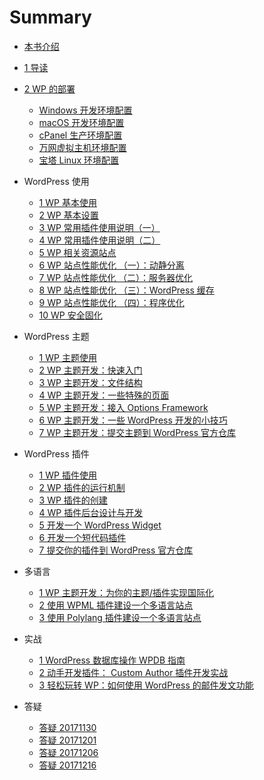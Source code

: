 # Summary

* [本书介绍](README.md)
* [1 导读](intro.md)
* [2 WP 的部署](development-env.md)
    + [Windows 开发环境配置](deployment/windows-dev.md)
    + [macOS 开发环境配置](deployment/mac-dev.md)
    + [cPanel 生产环境配置](deployment/cpanel-production.md)
    + [万网虚拟主机环境配置](deployment/wanwang-production.md)
    + [宝塔 Linux 环境配置](deployment/bt-linux-production.md)
* WordPress 使用
    - [1 WP 基本使用](basic-usage.md)
    - [2 WP 基本设置](basic-config.md)
    - [3 WP 常用插件使用说明（一）](basic-plugin-1.md)
    - [4 WP 常用插件使用说明（二）](basic-plugin-2.md)
    - [5 WP 相关资源站点](resources.md)
    - [6 WP 站点性能优化 （一）：动静分离](optimize-1.md)
    - [7 WP 站点性能优化 （二）：服务器优化](optimize-2.md)
    - [8 WP 站点性能优化 （三）：WordPress 缓存](optimize-3.md)
    - [9 WP 站点性能优化 （四）：程序优化](optimize-4.md)
    - [10 WP 安全固化](security.md)
* WordPress 主题
    - [1 WP 主题使用](theme/usage.md)
    - [2 WP 主题开发：快速入门](theme/intro.md)
    - [3 WP 主题开发：文件结构](theme/struct.md)
    - [4 WP 主题开发：一些特殊的页面](theme/custom-page.md)
    - [5 WP 主题开发：接入 Options Framework](theme/options-framework.md)
    - [6 WP 主题开发：一些 WordPress 开发的小技巧](theme/tips.md)
    - [7 WP 主题开发：提交主题到 WordPress 官方仓库](theme/uploads.md)
    
* WordPress 插件
    - [1 WP 插件使用](plugin/usage.md)
    - [2 WP 插件的运行机制](plugin/run.md)
    - [3 WP 插件的创建](plugin/create.md)
    - [4 WP 插件后台设计与开发](plugin/admin.md)
    - [5 开发一个 WordPress Widget](plugin/create-widget.md)
    - [6 开发一个短代码插件](plugin/create-shortcode.md)
    - [7 提交你的插件到 WordPress 官方仓库](plugin/uploads.md)
* 多语言
    - [1 WP 主题开发：为你的主题/插件实现国际化](i18n/theme.md)
    - [2 使用 WPML 插件建设一个多语言站点](i18n/wpml.md)
    - [3 使用 Polylang 插件建设一个多语言站点](i18n/polylang.md)
* 实战 
    - [1 WordPress 数据库操作 WPDB 指南](opt/wpdb.md)
    - [2 动手开发插件： Custom Author 插件开发实战](opt/custom-author.md)
    - [3 轻松玩转 WP：如何使用 WordPress 的邮件发文功能](opt/sendmail.md)
* 答疑
    - [答疑 20171130](qa/20171130.md)
    - [答疑 20171201](qa/20171201.md)
    - [答疑 20171206](qa/20171206.md)
    - [答疑 20171216](qa/20171216.md)
